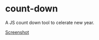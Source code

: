 # count-down

A JS count down tool to celerate new year.

[Screenshot](https://github.com/bxh/count-down/blob/master/Screen%20Shot%202020-12-25%20at%204.03.24%20PM.png)
